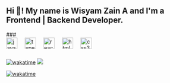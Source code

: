 <h2 align="left">Hi 👋! My name is Wisyam Zain A and I'm a Frontend | Backend Developer.</h2>
###

<div align="left">
  <img src="https://cdn.jsdelivr.net/gh/devicons/devicon/icons/javascript/javascript-original.svg" height="30" alt="javascript logo"  />
  <img width="12" />
  <img src="https://cdn.jsdelivr.net/gh/devicons/devicon/icons/typescript/typescript-original.svg" height="30" alt="typescript logo"  />
  <img width="12" />
  <img src="https://cdn.jsdelivr.net/gh/devicons/devicon/icons/react/react-original.svg" height="30" alt="react logo"  />
  <img width="12" />
  <img src="https://cdn.jsdelivr.net/gh/devicons/devicon/icons/html5/html5-original.svg" height="30" alt="html5 logo"  />
  <img width="12" />
  <img src="https://cdn.jsdelivr.net/gh/devicons/devicon/icons/css3/css3-original.svg" height="30" alt="css3 logo"  />
</div>

###
[![wakatime](https://wakatime.com/badge/user/bc6c7035-c7e8-4a86-b35f-04f446663b94.svg)](https://wakatime.com/@bc6c7035-c7e8-4a86-b35f-04f446663b94)
![](https://komarev.com/ghpvc/?username=Wisyam&label=Profile%20views&color=0e75b6&style=flat)


[![wakatime](https://github-readme-stats.vercel.app/api/wakatime?username=Wisyam&layout=compact&theme=holi)](https://wakatime.com/@Wisyam)
###
